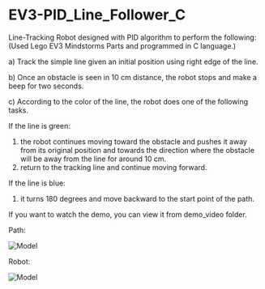 # EV3-PID_Line_Follower_C

 Line-Tracking Robot designed with PID algorithm to perform the following: (Used Lego EV3 Mindstorms Parts and programmed in C language.)
 
  a) Track the simple line given an initial position using right edge of the line.
  
  b) Once an obstacle is seen in 10 cm distance, the robot stops and make a beep for two seconds.
  
  c) According to the color of the line, the robot does one of the following tasks. 

If the line is green:
   1. the robot continues moving toward the obstacle and pushes it away from its original position 
   and towards the direction where the obstacle will be away from the line for around 10 cm.
   2. return to the tracking line and continue moving forward. 

If the line is blue:
   1. it turns 180 degrees and move backward to the start point of the path. 

If you want to watch the demo, you can view it from demo_video folder. 
   
Path:

![Model](https://github.com/banveet-johal/EV3-PID_Line_Follower_C/blob/main/image/robot_path.PNG)

Robot:

![Model](https://github.com/banveet-johal/EV3-PID_Line_Follower_C/blob/main/image/robot.PNG)
